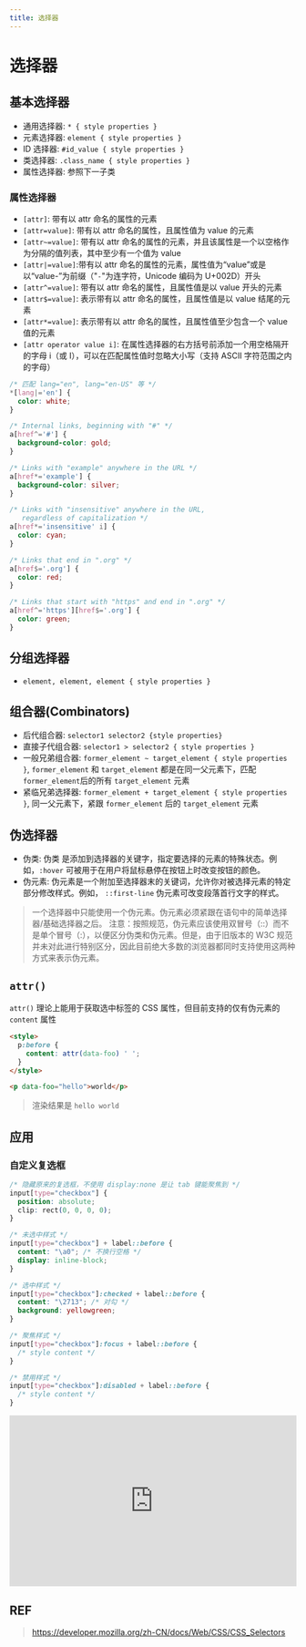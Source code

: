 ```yaml
---
title: 选择器
---
```


# 选择器

## 基本选择器

- 通用选择器: `* { style properties }`
- 元素选择器: `element { style properties }`
- ID 选择器: `#id_value { style properties }`
- 类选择器: `.class_name { style properties }`
- 属性选择器: 参照下一子类

### 属性选择器

- `[attr]`: 带有以 attr 命名的属性的元素
- `[attr=value]`: 带有以 attr 命名的属性，且属性值为 value 的元素
- `[attr~=value]`: 带有以 attr 命名的属性的元素，并且该属性是一个以空格作为分隔的值列表，其中至少有一个值为 value
- `[attr|=value]`:带有以 attr 命名的属性的元素，属性值为“value”或是以“value-”为前缀（"`-`"为连字符，Unicode 编码为 U+002D）开头
- `[attr^=value]`: 带有以 attr 命名的属性，且属性值是以 value 开头的元素
- `[attr$=value]`: 表示带有以 attr 命名的属性，且属性值是以 value 结尾的元素
- `[attr*=value]`: 表示带有以 attr 命名的属性，且属性值至少包含一个 value 值的元素
- `[attr operator value i]`: 在属性选择器的右方括号前添加一个用空格隔开的字母 i（或 I），可以在匹配属性值时忽略大小写（支持 ASCII 字符范围之内的字母）

```css
/* 匹配 lang="en", lang="en-US" 等 */
*[lang|='en'] {
  color: white;
}

/* Internal links, beginning with "#" */
a[href^='#'] {
  background-color: gold;
}

/* Links with "example" anywhere in the URL */
a[href*='example'] {
  background-color: silver;
}

/* Links with "insensitive" anywhere in the URL,
   regardless of capitalization */
a[href*='insensitive' i] {
  color: cyan;
}

/* Links that end in ".org" */
a[href$='.org'] {
  color: red;
}

/* Links that start with "https" and end in ".org" */
a[href^='https'][href$='.org'] {
  color: green;
}
```

## 分组选择器

- `element, element, element { style properties }`

## 组合器(Combinators)

- 后代组合器: `selector1 selector2 {style properties}`
- 直接子代组合器: `selector1 > selector2 { style properties }`
- 一般兄弟组合器: `former_element ~ target_element { style properties }`, `former_element` 和 `target_element` 都是在同一父元素下，匹配`former_element`后的所有 `target_element` 元素
- 紧临兄弟选择器: `former_element + target_element { style properties }`, 同一父元素下，紧跟 `former_element` 后的 `target_element` 元素

## 伪选择器

- 伪类: 伪类 是添加到选择器的关键字，指定要选择的元素的特殊状态。例如，`:hover` 可被用于在用户将鼠标悬停在按钮上时改变按钮的颜色。
- 伪元素: 伪元素是一个附加至选择器末的关键词，允许你对被选择元素的特定部分修改样式。例如， `::first-line` 伪元素可改变段落首行文字的样式。

> 一个选择器中只能使用一个伪元素。伪元素必须紧跟在语句中的简单选择器/基础选择器之后。
> 注意：按照规范，伪元素应该使用双冒号（::）而不是单个冒号（:），以便区分伪类和伪元素。但是，由于旧版本的 W3C 规范并未对此进行特别区分，因此目前绝大多数的浏览器都同时支持使用这两种方式来表示伪元素。

## `attr()`

`attr()` 理论上能用于获取选中标签的 CSS 属性，但目前支持的仅有伪元素的 `content` 属性

```html
<style>
  p:before {
    content: attr(data-foo) ' ';
  }
</style>

<p data-foo="hello">world</p>
```

> 渲染结果是 `hello world`

## 应用

### 自定义复选框

```css
/* 隐藏原来的复选框，不使用 display:none 是让 tab 键能聚焦到 */
input[type="checkbox"] {
  position: absolute;
  clip: rect(0, 0, 0, 0);
}

/* 未选中样式 */
input[type="checkbox"] + label::before {
  content: "\a0"; /* 不换行空格 */
  display: inline-block;
}

/* 选中样式 */
input[type="checkbox"]:checked + label::before {
  content: "\2713"; /* 对勾 */
  background: yellowgreen;
}

/* 聚焦样式 */
input[type="checkbox"]:focus + label::before {
  /* style content */
}

/* 禁用样式 */
input[type="checkbox"]:disabled + label::before {
  /* style content */
}

```

<iframe height="300" style="width: 100%;" scrolling="no" title="css-secrect-自定义复选框" src="https://codepen.io/rinxu/embed/zYzRQEK?default-tab=css%2Cresult" frameborder="no" loading="lazy" allowtransparency="true" allowfullscreen="true">
  See the Pen <a href="https://codepen.io/rinxu/pen/zYzRQEK">
  css-secrect-自定义复选框</a> by Rin (<a href="https://codepen.io/rinxu">@rinxu</a>)
  on <a href="https://codepen.io">CodePen</a>.
</iframe>

## REF

> https://developer.mozilla.org/zh-CN/docs/Web/CSS/CSS_Selectors
